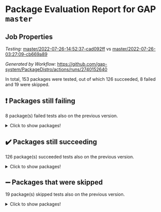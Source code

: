 # Package Evaluation Report for GAP `master`

## Job Properties

*Testing:* [master/2022-07-26-14:52:37-cad092ff](https://github.com/gap-system/PackageDistro/blob/data/reports/master/2022-07-26-14:52:37-cad092ff) vs [master/2022-07-26-03:27:09-cb669a89](https://github.com/gap-system/PackageDistro/blob/data/reports/master/2022-07-26-03:27:09-cb669a89)

*Generated by Workflow:* https://github.com/gap-system/PackageDistro/actions/runs/2740152640

In total, 153 packages were tested, out of which 126 succeeded, 8 failed and 19 were skipped.

## :exclamation: Packages still failing

8 package(s) failed tests also on the previous version.
<details><summary>Click to show packages!</summary>

- francy 1.2.4 [(failure)](https://github.com/gap-system/PackageDistro/runs/7522378590?check_suite_focus=true)
- hap 1.46 [(failure)](https://github.com/gap-system/PackageDistro/runs/7522380450?check_suite_focus=true)
- packagemanager 1.2 [(failure)](https://github.com/gap-system/PackageDistro/runs/7522386203?check_suite_focus=true)
- qpa 1.33 [(failure)](https://github.com/gap-system/PackageDistro/runs/7522387334?check_suite_focus=true)
- rcwa 4.6.4 [(failure)](https://github.com/gap-system/PackageDistro/runs/7522387826?check_suite_focus=true)
- recog 1.3.2 [(failure)](https://github.com/gap-system/PackageDistro/runs/7522388259?check_suite_focus=true)
- semigroups 4.0.0 [(failure)](https://github.com/gap-system/PackageDistro/runs/7522389236?check_suite_focus=true)
- yangbaxter 0.10.0 [(failure)](https://github.com/gap-system/PackageDistro/runs/7522393957?check_suite_focus=true)
</details>

## :heavy_check_mark: Packages still succeeding

126 package(s) succeeded tests also on the previous version.
<details><summary>Click to show packages!</summary>

- ace 5.4 [(success)](https://github.com/gap-system/PackageDistro/runs/7522371573?check_suite_focus=true)
- aclib 1.3.2 [(success)](https://github.com/gap-system/PackageDistro/runs/7522371717?check_suite_focus=true)
- agt 0.2 [(success)](https://github.com/gap-system/PackageDistro/runs/7522371853?check_suite_focus=true)
- alnuth 3.2.1 [(success)](https://github.com/gap-system/PackageDistro/runs/7522371989?check_suite_focus=true)
- anupq 3.2.6 [(success)](https://github.com/gap-system/PackageDistro/runs/7522372136?check_suite_focus=true)
- atlasrep 2.1.2 [(success)](https://github.com/gap-system/PackageDistro/runs/7522372303?check_suite_focus=true)
- autodoc 2022.07.10 [(success)](https://github.com/gap-system/PackageDistro/runs/7522372455?check_suite_focus=true)
- automata 1.15 [(success)](https://github.com/gap-system/PackageDistro/runs/7522372678?check_suite_focus=true)
- automgrp 1.3.2 [(success)](https://github.com/gap-system/PackageDistro/runs/7522372804?check_suite_focus=true)
- autpgrp 1.10.2 [(success)](https://github.com/gap-system/PackageDistro/runs/7522372946?check_suite_focus=true)
- cap 2022.06-05 [(success)](https://github.com/gap-system/PackageDistro/runs/7522373090?check_suite_focus=true)
- caratinterface 2.3.3 [(success)](https://github.com/gap-system/PackageDistro/runs/7522373344?check_suite_focus=true)
- cddinterface 2020.06.24 [(success)](https://github.com/gap-system/PackageDistro/runs/7522373501?check_suite_focus=true)
- circle 1.6.5 [(success)](https://github.com/gap-system/PackageDistro/runs/7522373652?check_suite_focus=true)
- classicpres 1.22 [(success)](https://github.com/gap-system/PackageDistro/runs/7522373795?check_suite_focus=true)
- cohomolo 1.6.10 [(success)](https://github.com/gap-system/PackageDistro/runs/7522373967?check_suite_focus=true)
- congruence 1.2.4 [(success)](https://github.com/gap-system/PackageDistro/runs/7522374137?check_suite_focus=true)
- corelg 1.56 [(success)](https://github.com/gap-system/PackageDistro/runs/7522374286?check_suite_focus=true)
- crime 1.6 [(success)](https://github.com/gap-system/PackageDistro/runs/7522374429?check_suite_focus=true)
- crisp 1.4.5 [(success)](https://github.com/gap-system/PackageDistro/runs/7522374631?check_suite_focus=true)
- crypting 0.10 [(success)](https://github.com/gap-system/PackageDistro/runs/7522374776?check_suite_focus=true)
- cryst 4.1.24 [(success)](https://github.com/gap-system/PackageDistro/runs/7522374946?check_suite_focus=true)
- crystcat 1.1.9 [(success)](https://github.com/gap-system/PackageDistro/runs/7522375106?check_suite_focus=true)
- ctbllib 1.3.4 [(success)](https://github.com/gap-system/PackageDistro/runs/7522375283?check_suite_focus=true)
- cubefree 1.19 [(success)](https://github.com/gap-system/PackageDistro/runs/7522375450?check_suite_focus=true)
- curlinterface 2.2.2 [(success)](https://github.com/gap-system/PackageDistro/runs/7522375615?check_suite_focus=true)
- cvec 2.7.5 [(success)](https://github.com/gap-system/PackageDistro/runs/7522375785?check_suite_focus=true)
- datastructures 0.2.7 [(success)](https://github.com/gap-system/PackageDistro/runs/7522375927?check_suite_focus=true)
- deepthought 1.0.5 [(success)](https://github.com/gap-system/PackageDistro/runs/7522376103?check_suite_focus=true)
- design 1.7 [(success)](https://github.com/gap-system/PackageDistro/runs/7522376260?check_suite_focus=true)
- difsets 2.3.1 [(success)](https://github.com/gap-system/PackageDistro/runs/7522376487?check_suite_focus=true)
- digraphs 1.5.3 [(success)](https://github.com/gap-system/PackageDistro/runs/7522376629?check_suite_focus=true)
- edim 1.3.5 [(success)](https://github.com/gap-system/PackageDistro/runs/7522376776?check_suite_focus=true)
- example 4.3.1 [(success)](https://github.com/gap-system/PackageDistro/runs/7522376924?check_suite_focus=true)
- factint 1.6.3 [(success)](https://github.com/gap-system/PackageDistro/runs/7522377053?check_suite_focus=true)
- ferret 1.0.8 [(success)](https://github.com/gap-system/PackageDistro/runs/7522377206?check_suite_focus=true)
- fga 1.4.0 [(success)](https://github.com/gap-system/PackageDistro/runs/7522377356?check_suite_focus=true)
- fining 1.5 [(success)](https://github.com/gap-system/PackageDistro/runs/7522377535?check_suite_focus=true)
- float 1.0.3 [(success)](https://github.com/gap-system/PackageDistro/runs/7522377725?check_suite_focus=true)
- format 1.4.3 [(success)](https://github.com/gap-system/PackageDistro/runs/7522377930?check_suite_focus=true)
- forms 1.2.8 [(success)](https://github.com/gap-system/PackageDistro/runs/7522378075?check_suite_focus=true)
- fplsa 1.2.5 [(success)](https://github.com/gap-system/PackageDistro/runs/7522378249?check_suite_focus=true)
- fr 2.4.8 [(success)](https://github.com/gap-system/PackageDistro/runs/7522378415?check_suite_focus=true)
- fwtree 1.3 [(success)](https://github.com/gap-system/PackageDistro/runs/7522378750?check_suite_focus=true)
- gbnp 1.0.5 [(success)](https://github.com/gap-system/PackageDistro/runs/7522378886?check_suite_focus=true)
- generalizedmorphismsforcap 2022.05-01 [(success)](https://github.com/gap-system/PackageDistro/runs/7522379104?check_suite_focus=true)
- genss 1.6.6 [(success)](https://github.com/gap-system/PackageDistro/runs/7522379256?check_suite_focus=true)
- gradedringforhomalg 2022.06-01 [(success)](https://github.com/gap-system/PackageDistro/runs/7522379528?check_suite_focus=true)
- grape 4.8.5 [(success)](https://github.com/gap-system/PackageDistro/runs/7522379723?check_suite_focus=true)
- groupoids 1.69 [(success)](https://github.com/gap-system/PackageDistro/runs/7522379866?check_suite_focus=true)
- grpconst 2.6.2 [(success)](https://github.com/gap-system/PackageDistro/runs/7522380018?check_suite_focus=true)
- guarana 0.96.3 [(success)](https://github.com/gap-system/PackageDistro/runs/7522380163?check_suite_focus=true)
- guava 3.16 [(success)](https://github.com/gap-system/PackageDistro/runs/7522380309?check_suite_focus=true)
- hapcryst 0.1.15 [(success)](https://github.com/gap-system/PackageDistro/runs/7522380583?check_suite_focus=true)
- hecke 1.5.3 [(success)](https://github.com/gap-system/PackageDistro/runs/7522380778?check_suite_focus=true)
- help 3.5 [(success)](https://github.com/gap-system/PackageDistro/runs/7522380915?check_suite_focus=true)
- idrel 2.44 [(success)](https://github.com/gap-system/PackageDistro/runs/7522381056?check_suite_focus=true)
- images 1.3.1 [(success)](https://github.com/gap-system/PackageDistro/runs/7522381246?check_suite_focus=true)
- intpic 0.3.0 [(success)](https://github.com/gap-system/PackageDistro/runs/7522381367?check_suite_focus=true)
- io 4.7.2 [(success)](https://github.com/gap-system/PackageDistro/runs/7522381487?check_suite_focus=true)
- irredsol 1.4.3 [(success)](https://github.com/gap-system/PackageDistro/runs/7522381605?check_suite_focus=true)
- json 2.1.0 [(success)](https://github.com/gap-system/PackageDistro/runs/7522381762?check_suite_focus=true)
- jupyterkernel 1.4.1 [(success)](https://github.com/gap-system/PackageDistro/runs/7522381903?check_suite_focus=true)
- jupyterviz 1.5.1 [(success)](https://github.com/gap-system/PackageDistro/runs/7522382131?check_suite_focus=true)
- kan 1.34 [(success)](https://github.com/gap-system/PackageDistro/runs/7522382265?check_suite_focus=true)
- kbmag 1.5.9 [(success)](https://github.com/gap-system/PackageDistro/runs/7522382430?check_suite_focus=true)
- laguna 3.9.5 [(success)](https://github.com/gap-system/PackageDistro/runs/7522382593?check_suite_focus=true)
- liealgdb 2.2.1 [(success)](https://github.com/gap-system/PackageDistro/runs/7522382753?check_suite_focus=true)
- liepring 2.6 [(success)](https://github.com/gap-system/PackageDistro/runs/7522382921?check_suite_focus=true)
- liering 2.4.2 [(success)](https://github.com/gap-system/PackageDistro/runs/7522383062?check_suite_focus=true)
- linearalgebraforcap 2022.06-03 [(success)](https://github.com/gap-system/PackageDistro/runs/7522383214?check_suite_focus=true)
- loops 3.4.1 [(success)](https://github.com/gap-system/PackageDistro/runs/7522383415?check_suite_focus=true)
- lpres 1.0.3 [(success)](https://github.com/gap-system/PackageDistro/runs/7522383545?check_suite_focus=true)
- majoranaalgebras 1.4 [(success)](https://github.com/gap-system/PackageDistro/runs/7522383680?check_suite_focus=true)
- mapclass 1.4.5 [(success)](https://github.com/gap-system/PackageDistro/runs/7522383994?check_suite_focus=true)
- matgrp 0.64 [(success)](https://github.com/gap-system/PackageDistro/runs/7522384152?check_suite_focus=true)
- modisom 2.5.2 [(success)](https://github.com/gap-system/PackageDistro/runs/7522384345?check_suite_focus=true)
- modulepresentationsforcap 2022.05-03 [(success)](https://github.com/gap-system/PackageDistro/runs/7522384505?check_suite_focus=true)
- monoidalcategories 2022.06-07 [(success)](https://github.com/gap-system/PackageDistro/runs/7522384628?check_suite_focus=true)
- nconvex 2020.11-04 [(success)](https://github.com/gap-system/PackageDistro/runs/7522384776?check_suite_focus=true)
- nilmat 1.4.1 [(success)](https://github.com/gap-system/PackageDistro/runs/7522384935?check_suite_focus=true)
- nock 1.5 [(success)](https://github.com/gap-system/PackageDistro/runs/7522385113?check_suite_focus=true)
- normalizinterface 1.3.3 [(success)](https://github.com/gap-system/PackageDistro/runs/7522385306?check_suite_focus=true)
- nq 2.5.8 [(success)](https://github.com/gap-system/PackageDistro/runs/7522385527?check_suite_focus=true)
- numericalsgps 1.3.0 [(success)](https://github.com/gap-system/PackageDistro/runs/7522385685?check_suite_focus=true)
- openmath 11.5.1 [(success)](https://github.com/gap-system/PackageDistro/runs/7522385876?check_suite_focus=true)
- orb 4.8.5 [(success)](https://github.com/gap-system/PackageDistro/runs/7522386039?check_suite_focus=true)
- patternclass 2.4.2 [(success)](https://github.com/gap-system/PackageDistro/runs/7522386370?check_suite_focus=true)
- permut 2.0.4 [(success)](https://github.com/gap-system/PackageDistro/runs/7522386573?check_suite_focus=true)
- polenta 1.3.10 [(success)](https://github.com/gap-system/PackageDistro/runs/7522386752?check_suite_focus=true)
- polymaking 0.8.6 [(success)](https://github.com/gap-system/PackageDistro/runs/7522386874?check_suite_focus=true)
- primgrp 3.4.2 [(success)](https://github.com/gap-system/PackageDistro/runs/7522387023?check_suite_focus=true)
- profiling 2.5.0 [(success)](https://github.com/gap-system/PackageDistro/runs/7522387179?check_suite_focus=true)
- quagroup 1.8.3 [(success)](https://github.com/gap-system/PackageDistro/runs/7522387468?check_suite_focus=true)
- radiroot 2.9 [(success)](https://github.com/gap-system/PackageDistro/runs/7522387653?check_suite_focus=true)
- rds 1.8 [(success)](https://github.com/gap-system/PackageDistro/runs/7522387994?check_suite_focus=true)
- repndecomp 1.2.1 [(success)](https://github.com/gap-system/PackageDistro/runs/7522388433?check_suite_focus=true)
- repsn 3.1.0 [(success)](https://github.com/gap-system/PackageDistro/runs/7522388597?check_suite_focus=true)
- resclasses 4.7.2 [(success)](https://github.com/gap-system/PackageDistro/runs/7522388747?check_suite_focus=true)
- scscp 2.3.1 [(success)](https://github.com/gap-system/PackageDistro/runs/7522388952?check_suite_focus=true)
- sglppow 2.2 [(success)](https://github.com/gap-system/PackageDistro/runs/7522389392?check_suite_focus=true)
- sgpviz 0.999.5 [(success)](https://github.com/gap-system/PackageDistro/runs/7522389574?check_suite_focus=true)
- simpcomp 2.1.14 [(success)](https://github.com/gap-system/PackageDistro/runs/7522389764?check_suite_focus=true)
- singular 2020.12.18 [(success)](https://github.com/gap-system/PackageDistro/runs/7522389959?check_suite_focus=true)
- sla 1.5.3 [(success)](https://github.com/gap-system/PackageDistro/runs/7522390096?check_suite_focus=true)
- smallgrp 1.5 [(success)](https://github.com/gap-system/PackageDistro/runs/7522390241?check_suite_focus=true)
- smallsemi 0.6.13 [(success)](https://github.com/gap-system/PackageDistro/runs/7522390399?check_suite_focus=true)
- sonata 2.9.4 [(success)](https://github.com/gap-system/PackageDistro/runs/7522390610?check_suite_focus=true)
- sophus 1.25 [(success)](https://github.com/gap-system/PackageDistro/runs/7522390820?check_suite_focus=true)
- spinsym 1.5.2 [(success)](https://github.com/gap-system/PackageDistro/runs/7522391059?check_suite_focus=true)
- symbcompcc 1.3.2 [(success)](https://github.com/gap-system/PackageDistro/runs/7522391253?check_suite_focus=true)
- thelma 1.3 [(success)](https://github.com/gap-system/PackageDistro/runs/7522391399?check_suite_focus=true)
- tomlib 1.2.9 [(success)](https://github.com/gap-system/PackageDistro/runs/7522391554?check_suite_focus=true)
- toric 1.9.5 [(success)](https://github.com/gap-system/PackageDistro/runs/7522391710?check_suite_focus=true)
- toricvarieties 2022.07.13 [(success)](https://github.com/gap-system/PackageDistro/runs/7522391876?check_suite_focus=true)
- transgrp 3.6.3 [(success)](https://github.com/gap-system/PackageDistro/runs/7522392063?check_suite_focus=true)
- ugaly 4.0.3 [(success)](https://github.com/gap-system/PackageDistro/runs/7522392225?check_suite_focus=true)
- unipot 1.5 [(success)](https://github.com/gap-system/PackageDistro/runs/7522392366?check_suite_focus=true)
- unitlib 4.1.0 [(success)](https://github.com/gap-system/PackageDistro/runs/7522392585?check_suite_focus=true)
- utils 0.74 [(success)](https://github.com/gap-system/PackageDistro/runs/7522392778?check_suite_focus=true)
- uuid 0.7 [(success)](https://github.com/gap-system/PackageDistro/runs/7522392975?check_suite_focus=true)
- walrus 0.9991 [(success)](https://github.com/gap-system/PackageDistro/runs/7522393123?check_suite_focus=true)
- wedderga 4.10.2 [(success)](https://github.com/gap-system/PackageDistro/runs/7522393444?check_suite_focus=true)
- xmod 2.88 [(success)](https://github.com/gap-system/PackageDistro/runs/7522393605?check_suite_focus=true)
- xmodalg 1.22 [(success)](https://github.com/gap-system/PackageDistro/runs/7522393786?check_suite_focus=true)
- zeromqinterface 0.13 [(success)](https://github.com/gap-system/PackageDistro/runs/7522394127?check_suite_focus=true)
</details>

## :heavy_minus_sign: Packages that were skipped

19 package(s) skipped tests also on the previous version.
<details><summary>Click to show packages!</summary>

- 4ti2interface 2022.03-01 [(skipped)](https://github.com/gap-system/PackageDistro/runs/7522138151?check_suite_focus=true)
- browse 1.8.14 [(skipped)](https://github.com/gap-system/PackageDistro/runs/7522138151?check_suite_focus=true)
- examplesforhomalg 2022.03-01 [(skipped)](https://github.com/gap-system/PackageDistro/runs/7522138151?check_suite_focus=true)
- gapdoc 1.6.5 [(skipped)](https://github.com/gap-system/PackageDistro/runs/7522138151?check_suite_focus=true)
- gauss 2022.03-01 [(skipped)](https://github.com/gap-system/PackageDistro/runs/7522138151?check_suite_focus=true)
- gaussforhomalg 2022.03-01 [(skipped)](https://github.com/gap-system/PackageDistro/runs/7522138151?check_suite_focus=true)
- gradedmodules 2022.03-01 [(skipped)](https://github.com/gap-system/PackageDistro/runs/7522138151?check_suite_focus=true)
- homalg 2022.03-01 [(skipped)](https://github.com/gap-system/PackageDistro/runs/7522138151?check_suite_focus=true)
- homalgtocas 2022.03-01 [(skipped)](https://github.com/gap-system/PackageDistro/runs/7522138151?check_suite_focus=true)
- io_forhomalg 2022.03-01 [(skipped)](https://github.com/gap-system/PackageDistro/runs/7522138151?check_suite_focus=true)
- itc 1.5.1 [(skipped)](https://github.com/gap-system/PackageDistro/runs/7522138151?check_suite_focus=true)
- localizeringforhomalg 2022.03-01 [(skipped)](https://github.com/gap-system/PackageDistro/runs/7522138151?check_suite_focus=true)
- matricesforhomalg 2022.06-01 [(skipped)](https://github.com/gap-system/PackageDistro/runs/7522138151?check_suite_focus=true)
- modules 2022.03-01 [(skipped)](https://github.com/gap-system/PackageDistro/runs/7522138151?check_suite_focus=true)
- polycyclic 2.16 [(skipped)](https://github.com/gap-system/PackageDistro/runs/7522138151?check_suite_focus=true)
- ringsforhomalg 2022.04-01 [(skipped)](https://github.com/gap-system/PackageDistro/runs/7522138151?check_suite_focus=true)
- sco 2022.03-01 [(skipped)](https://github.com/gap-system/PackageDistro/runs/7522138151?check_suite_focus=true)
- toolsforhomalg 2022.05-01 [(skipped)](https://github.com/gap-system/PackageDistro/runs/7522138151?check_suite_focus=true)
- xgap 4.31 [(skipped)](https://github.com/gap-system/PackageDistro/runs/7522138151?check_suite_focus=true)
</details>

